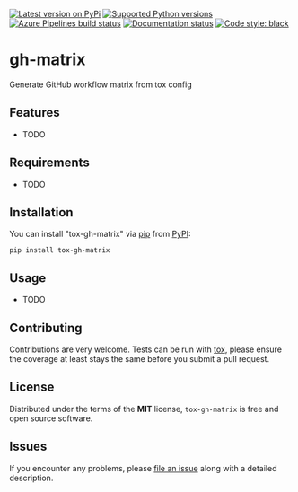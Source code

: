 [![Latest version on
PyPi](https://badge.fury.io/py/gh-matrix.svg)](https://badge.fury.io/py/gh-matrix)
[![Supported Python
versions](https://img.shields.io/pypi/pyversions/gh-matrix.svg)](https://pypi.org/project/gh-matrix/)
[![Azure Pipelines build
status](https://dev.azure.com/medmunds/gh-matrix/_apis/build/status/tox%20ci?branchName=master)](https://dev.azure.com/medmunds/gh-matrix/_build/latest?definitionId=9&branchName=master)
[![Documentation
status](https://readthedocs.org/projects/gh-matrix/badge/?version=latest&style=flat-square)](https://gh-matrix.readthedocs.io/en/latest/?badge=latest)
[![Code style:
black](https://img.shields.io/badge/code%20style-black-000000.svg)](https://github.com/python/black)

# gh-matrix

Generate GitHub workflow matrix from tox config

Features
--------

* TODO


Requirements
------------

* TODO


Installation
------------

You can install "tox-gh-matrix" via [pip](https://pypi.org/project/pip/) from [PyPI](https://pypi.org):

```
pip install tox-gh-matrix
```

Usage
-----

* TODO

Contributing
------------
Contributions are very welcome. Tests can be run with [tox](https://tox.readthedocs.io/en/latest/), please ensure
the coverage at least stays the same before you submit a pull request.

License
-------

Distributed under the terms of the **MIT** license, `tox-gh-matrix` is
free and open source software.


Issues
------

If you encounter any problems, please
[file an issue](https://github.com/medmunds/tox-gh-matrix/issues)
along with a detailed description.
